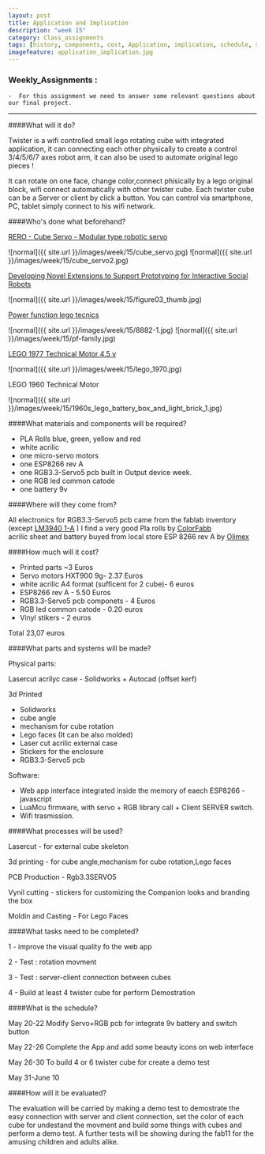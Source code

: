 ```yaml
---
layout: post
title: Application and Implication
description: "week 15"
category: Class_assignments
tags: [history, components, cost, Application, implication, schedule, servo, fabacademy, 5v, 3.3v, rgb led, evalutation, twistercube ]
imagefeature: application_implication.jpg
---
```


### Weekly_Assignments :

	-  For this assignment we need to answer some relevant questions about our final project.


****

####What will it do?

Twister is a wifi controlled small lego rotating cube with integrated application, it can connecting each other physically to create a control 3/4/5/6/7 axes robot arm, it can also be used to automate original lego pieces !

It can rotate on one face, change color,connect phisically by a lego original block, wifi connect automatically with other twister cube. 
Each twister cube can be a Server or client by click a button.
You can control via smartphone, PC, tablet simply connect to his wifi network.


####Who's done what beforehand?

[RERO - Cube Servo - Modular type robotic servo](http://rero.com.my)

![normal]({{ site.url }}/images/week/15/cube_servo.jpg)
![normal]({{ site.url }}/images/week/15/cube_servo2.jpg)

[Developing Novel Extensions to Support Prototyping for Interactive Social Robots](http://www.bartneck.de/publications/2009/supportPrototypingInteractiveSocialRobots/index.html)

![normal]({{ site.url }}/images/week/15/figure03_thumb.jpg)

[Power function lego tecnics](http://www.holgermatthes.de/bricks/en/powerfunctions.php)

![normal]({{ site.url }}/images/week/15/8882-1.jpg)
![normal]({{ site.url }}/images/week/15/pf-family.jpg)


[LEGO 1977 Technical Motor 4.5 v ](http://brickset.com/sets/870-1/Technical-Motor-4-5-V)

![normal]({{ site.url }}/images/week/15/lego_1970.jpg)

LEGO 1960 Technical Motor 

![normal]({{ site.url }}/images/week/15/1960s_lego_battery_box_and_light_brick_1.jpg)

####What materials and components will be required?

- PLA Rolls blue, green, yellow and red
- white acrilic
- one micro-servo motors
- one ESP8266 rev A
- one RGB3.3-Servo5 pcb built in Output device week.
- one RGB led common catode
- one battery 9v


####Where will they come from?

All electronics for RGB3.3-Servo5 pcb came from the fablab inventory (except [LM3940 1-A](http://www.ti.com/lit/ds/symlink/lm3940.pdf) )
I find a very good Pla rolls by [ColorFabb](http://colorfabb.com/pla-pha)  
acrilic sheet and battery buyed from local store
ESP 8266 rev A by [Olimex](https://www.olimex.com/Products/IoT/MOD-WIFI-ESP8266-DEV/open-source-hardware)


####How much will it cost?

- Printed parts ~3 Euros
- Servo motors HXT900 9g- 2.37 Euros
- white acrilic A4 format (sufficent for 2 cube)- 6 euros
- ESP8266 rev A - 5.50 Euros
- RGB3.3-Servo5 pcb componets - 4 Euros
- RGB led common catode - 0.20 euros
- Vinyl stikers - 2 euros

Total 23,07 euros

####What parts and systems will be made?

Physical parts:

Lasercut acrilyc case - Solidworks + Autocad (offset kerf)

3d Printed
 
- Solidworks 
- cube angle
- mechanism for cube rotation 
- Lego faces
	(It can be also molded)
- Laser cut acrilic external case 
- Stickers for the enclosure
- RGB3.3-Servo5 pcb

Software:

- Web app interface integrated inside the memory of eaech ESP8266 - javascript
- LuaMcu firmware, with servo + RGB library call + Client SERVER switch.
- Wifi trasmission.

####What processes will be used?

Lasercut - for external cube skeleton

3d printing - for cube angle,mechanism for cube rotation,Lego faces 

PCB Production - Rgb3.3SERVO5  

Vynil cutting - stickers for customizing the Companion looks and branding the box

Moldin and Casting - For Lego Faces

####What tasks need to be completed?

1 - improve the visual quality fo the web app

2 - Test : rotation movment

3 - Test : server-client connection between cubes

4 - Build at least 4 twister cube for perform Demostration

####What is the schedule?

May 20-22	  Modify Servo+RGB pcb for integrate 9v battery and switch button

May 22-26	  Complete the App and add some beauty icons on web interface

May 26-30	  To build 4 or 6 twister cube for create a demo test

May 31-June 10	  

####How will it be evaluated?

The evaluation will be carried by making a demo test to demostrate the easy connection with server and client connection, set the color of each cube for undestand the movment and build some things with cubes and perform a demo test. A further tests will be showing during the fab11 for the amusing children and adults alike.



